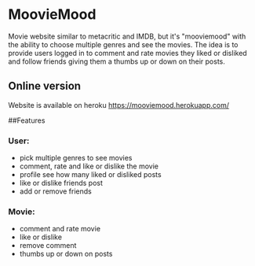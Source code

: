 # MoovieMood

Movie website similar to metacritic and IMDB, but it's "mooviemood" with the ability to choose multiple genres and see the movies. The idea is to provide users logged in to comment and rate movies they liked or disliked and follow friends giving them a thumbs up or down on their posts.

## Online version

Website is available on heroku https://mooviemood.herokuapp.com/

##Features

### User:

- pick multiple genres to see movies
- comment, rate and like or dislike the movie
- profile see how many liked or disliked posts
- like or dislike friends post
- add or remove friends

### Movie:

- comment and rate movie
- like or dislike
- remove comment
- thumbs up or down on posts
